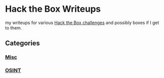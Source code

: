 # Hack the Box Writeups
 my writeups for various [Hack the Box challenges](https://app.hackthebox.eu/challenges) and possibly boxes if I get to them.

 ## Categories
### [Misc](./Misc/README.md)
### [OSINT](OSINT/README.md)